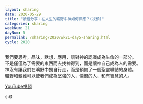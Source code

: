 ```yaml
---
layout: sharing
date: 2020-05-29
title: "讀經分享：在人生的曠野中神如何供應？(視頻)"
categories: sharing
weekNum: 21
dayNum: 5
permalink: /sharing/2020/wk21-day5-sharing.html
cycle: 2020
---
```


我們要思考，品味，默想，應用，讓對神的認識成為生命的一部分。  
不是僅僅為了需要的東西而去找神得到，而是讓神自己成為人的需要。  
神沒有讓我們在曠野中獨自行走，而是預備了一個聖靈聯結的身體。  
曠野和艱難可以使我們成為堅強的人，憐憫的人，和有智慧的人。  

[YouTube視頻](https://youtu.be/m_BwLyvkCd4)

`小錢`
